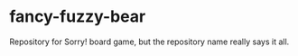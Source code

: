 fancy-fuzzy-bear
================

Repository for Sorry! board game, but the repository name really says it all.